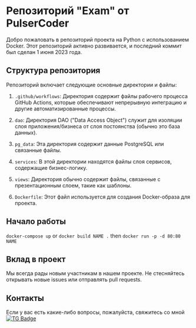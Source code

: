 # Репозиторий "Exam" от PulserCoder

Добро пожаловать в репозиторий проекта на Python с использованием Docker. Этот репозиторий активно развивается, и последний коммит был сделан 1 июня 2023 года.

## Структура репозитория

Репозиторий включает следующие основные директории и файлы:

1. `.github/workflows`: Директория содержит файлы рабочего процесса GitHub Actions, которые обеспечивают непрерывную интеграцию и другие автоматизированные процессы.

2. `dao`: Директория DAO ("Data Access Object") служит для изоляции слоя приложения/бизнеса от слоя постоянства (обычно это база данных).

3. `pg_data`: Эта директория содержит данные PostgreSQL или связанные файлы.

4. `services`: В этой директории находятся файлы слоя сервисов, содержащие бизнес-логику.

5. `views`: Директория обычно содержит файлы, связанные с презентационным слоем, такие как шаблоны.

6. `Dockerfile`: Этот файл используется для создания Docker-образа для проекта.

## Начало работы

`docker-compose up` 
or
`docker build NAME .` then `docker run -p -d 80:80 NAME`

## Вклад в проект

Мы всегда рады новым участникам в нашем проекте. Не стесняйтесь открывать новые issues или отправлять pull requests.


## Контакты

Если у вас есть какие-либо вопросы, пожалуйста, свяжитесь со мной[![TG Badge](https://img.shields.io/badge/Pavel_Kuzmin-blue?style=flat&logo=telegram&logoColor=white)](https://t.me/coder_sing)

